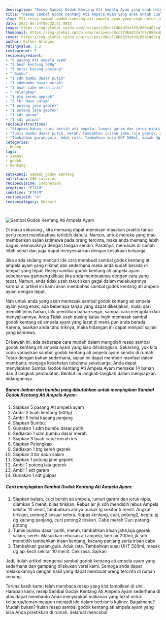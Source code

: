 ```yaml
---
description: "Resep Sambal Godok Kentang Ati Ampela Ayam yang enak Untuk Jualan"
title: "Resep Sambal Godok Kentang Ati Ampela Ayam yang enak Untuk Jualan"
slug: 521-resep-sambal-godok-kentang-ati-ampela-ayam-yang-enak-untuk-jualan
date: 2021-05-24T08:32:51.984Z
image: https://img-global.cpcdn.com/recipes/d8cc574b8d33afd9/680x482cq70/sambal-godok-kentang-ati-ampela-ayam-foto-resep-utama.jpg
thumbnail: https://img-global.cpcdn.com/recipes/d8cc574b8d33afd9/680x482cq70/sambal-godok-kentang-ati-ampela-ayam-foto-resep-utama.jpg
cover: https://img-global.cpcdn.com/recipes/d8cc574b8d33afd9/680x482cq70/sambal-godok-kentang-ati-ampela-ayam-foto-resep-utama.jpg
author: Esther Bridges
ratingvalue: 3.2
reviewcount: 5
recipeingredient:
- "5 pasang Ati ampela ayam"
- "2 buah kentang 500g"
- "5 helai kacang panjang"
- " Bumbu"
- "1 sdm bumbu dasar putih"
- "1 sdmbumbu dasar merah"
- "3 buah cabe merah iris"
- " Pelengkap"
- "1 btg sereh geprek"
- "3 lbr daun salam"
- "1 potong jahe geprek"
- "1 potong laja geprek"
- "1 sdt garam"
- "1 sdt gulpas"
recipeinstructions:
- "Siapkan bahan, cuci bersih ati ampela, lumuri garam dan jeruk nipis, diamkan 5 menit, bilas tiriskan. Rebus air jk sdh mendidih rebus Ampela sekitar 10 menit, tambahkan atinya masak lg sekitar 5 menit. Angkat tiriskan, potong2 sesuai selera. Kupas kentang, cuci, potong2, begitu jg dg kacang panjang, cuci potong2 tirskan. Cabe merah Cuci potong-potong"
- "Tumis bumbu dasar putih, merah, tambahkan irisan jahe,laja geprek, salam, sereh. Masukkan rebusan ati ampela, beri air 200ml, jk sdh mendidih tambahkan irisan kentang, kacang panjang serta irisan cabe"
- "Tambahkan garam,gula. Aduk rata. Tambahkan susu UHT 500ml, masak dg api kecil sekitar 10 menit. Cek rasa. Sajikan"
categories:
- Resep
tags:
- sambal
- godok
- kentang

katakunci: sambal godok kentang 
nutrition: 250 calories
recipecuisine: Indonesian
preptime: "PT31M"
cooktime: "PT47M"
recipeyield: "4"
recipecategory: Dessert

---
```



![Sambal Godok Kentang Ati Ampela Ayam](https://img-global.cpcdn.com/recipes/d8cc574b8d33afd9/680x482cq70/sambal-godok-kentang-ati-ampela-ayam-foto-resep-utama.jpg)

Di masa  sekarang , kita memang dapat memesan masakan praktis tanpa perlu repot membuatnya terlebih dahulu. Namun, untuk mereka yang mau memberikan sajian istimewa pada orang tercinta, maka anda memang lebih bagus memasaknya dengan tangan sendiri. Pasalnya, memasak di rumah lebih sehat dan juga dapat menyesuaikan dengan kesukaan keluarga.

Jika anda sedang mencari ide cara membuat sambal godok kentang ati ampela ayam yang nikmat dan sederhana,maka anda sudah berada di tempat yang tepat. Resep sambal godok kentang ati ampela ayam  sebenarnya gampang dibuat jika anda membuatnya dengan cara yang tepat. Namun, anda tidak usah takut akan gagal dalam melakukannya 
karena di artikel ini kami akan membahas sambal godok kentang ati ampela ayam dengan tepat.  



Nah untuk anda yang akan memasak sambal godok kentang ati ampela ayam yang enak, ada beberapa tahap yang dapat dikerjakan, mulai dari memilih jenis bahan, lalu pemilihan bahan segar, sampai cara mengolah dan menyajikannya. Anda Tidak usah pusing kalau ingin memasak sambal godok kentang ati ampela ayam yang lezat di mana pun anda berada. Karena, asalkan anda  tahu triknya, maka hidangan ini dapat menjadi sajian yang istimewa.

Di bawah ini, ada beberapa cara mudah dalam mengolah resep sambal godok kentang ati ampela ayam yang siap dihidangkan. Sekarang, yuk kita coba variasikan sambal godok kentang ati ampela ayam sendiri di rumah. Tetap dengan bahan sederhana, sajian ini dapat memberi manfaat dalam membantu menjaga kesehatan tubuhmu sekeluarga. Anda dapat menyiapkan Sambal Godok Kentang Ati Ampela Ayam memakai 14 bahan dan 3 langkah pembuatan. Berikut ini langkah-langkah dalam menyiapkan hidangannya.

<!--inarticleads1-->

##### Bahan-bahan dan bumbu yang dibutuhkan untuk menyiapkan Sambal Godok Kentang Ati Ampela Ayam:

1. Siapkan 5 pasang Ati ampela ayam
1. Ambil 2 buah kentang (500g)
1. Ambil 5 helai kacang panjang
1. Siapkan  Bumbu:
1. Gunakan 1 sdm bumbu dasar putih
1. Sediakan 1 sdm.bumbu dasar merah
1. Siapkan 3 buah cabe merah iris
1. Siapkan  Pelengkap
1. Sediakan 1 btg sereh geprek
1. Siapkan 3 lbr daun salam
1. Siapkan 1 potong jahe geprek
1. Ambil 1 potong laja geprek
1. Ambil 1 sdt garam
1. Gunakan 1 sdt gulpas




<!--inarticleads2-->

##### Cara menyiapkan Sambal Godok Kentang Ati Ampela Ayam:

1. Siapkan bahan, cuci bersih ati ampela, lumuri garam dan jeruk nipis, diamkan 5 menit, bilas tiriskan. Rebus air jk sdh mendidih rebus Ampela sekitar 10 menit, tambahkan atinya masak lg sekitar 5 menit. Angkat tiriskan, potong2 sesuai selera. Kupas kentang, cuci, potong2, begitu jg dg kacang panjang, cuci potong2 tirskan. Cabe merah Cuci potong-potong
1. Tumis bumbu dasar putih, merah, tambahkan irisan jahe,laja geprek, salam, sereh. Masukkan rebusan ati ampela, beri air 200ml, jk sdh mendidih tambahkan irisan kentang, kacang panjang serta irisan cabe
1. Tambahkan garam,gula. Aduk rata. Tambahkan susu UHT 500ml, masak dg api kecil sekitar 10 menit. Cek rasa. Sajikan




Jadi, itulah artikel mengenai  sambal godok kentang ati ampela ayam  yang sederhana dan gampang dilakukan versi kami. Semoga anda dapat melakukannya dengan hasil yang dapat membuat oreng tercinta di rumah senang. 

Terima kasih kamu telah membaca resep yang kita tampilkan di sini. Harapan kami, resep  Sambal Godok Kentang Ati Ampela Ayam sederhana di atas dapat membantu Anda menyiapkan makanan yang lezat untuk keluarga/teman maupun menjadi ide dalam berbisnis kuliner. Bagaimana? Mudah bukan? Itulah resep sambal godok kentang ati ampela ayam yang bisa Anda praktikkan di rumah. Selamat mencoba!

